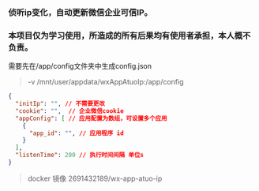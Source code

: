 ### 侦听ip变化，自动更新微信企业可信IP。
### 本项目仅为学习使用，所造成的所有后果均有使用者承担，本人概不负责。



需要先在/app/config文件夹中生成config.json

> -v /mnt/user/appdata/wxAppAtuoIp:/app/config

```json
{
  "initIp": "", // 不需要更改
  "cookie": "",  // 企业微信cookie
  "appConfig": [ // 应用配置为数组，可设置多个应用
    {
      "app_id": "", // 应用程序 id
    }
  ],
  "listenTime": 200 // 执行时间间隔 单位s
}
```

> docker 镜像 2691432189/wx-app-atuo-ip

